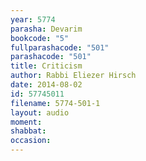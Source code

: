 ```yaml
---
year: 5774
parasha: Devarim
bookcode: "5"
fullparashacode: "501"
parashacode: "501"
title: Criticism
author: Rabbi Eliezer Hirsch
date: 2014-08-02
id: 57745011
filename: 5774-501-1
layout: audio
moment: 
shabbat: 
occasion: 
---
```

